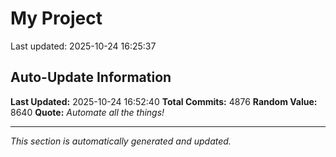 # My Project


Last updated: 2025-10-24 16:25:37



















































































































































































































































































































































































































































































































































































































































































































































































































































































































































































































































































































































































































































































































































































































































































































































































































































































































































































































































































































































































































































































































































































































































































































































































































































































































































































































































































































































































































































































































































































































































































































































































































































































































































































































































































































































































































































































































































































































































































































































































































































































































































































































































































































































































































































































































































































































































































































































































































































































































































































































































































































































































































































































































































































































































































## Auto-Update Information

**Last Updated:** 2025-10-24 16:52:40
**Total Commits:** 4876
**Random Value:** 8640
**Quote:** _Automate all the things!_

---
_This section is automatically generated and updated._